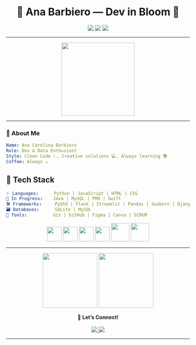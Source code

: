 <h1 align="center">🌸 Ana Barbiero — Dev in Bloom 🌸</h1>

<p align="center">
  <img src="https://img.shields.io/badge/Status-In%20constant%20evolution-ff69b4?style=for-the-badge" />
  <img src="https://img.shields.io/badge/Focus-Python%20%7C%20Data%20%7C%20UX-8A2BE2?style=for-the-badge" />
  <img src="https://img.shields.io/badge/Location-Brazil-009688?style=for-the-badge" />
</p>

---

<div align="center">
  <img src="https://media.giphy.com/media/26AHONQ79FdWZhAI0/giphy.gif" width="200" />
</div>

---

### 🌼 About Me

```yaml
Name: Ana Carolina Barbiero
Role: Dev & Data Enthusiast
Style: Clean Code ✨, Creative solutions 💻, Always learning 📚
Coffee: Always ☕

```

## 🧰 Tech Stack
```yaml
✨ Languages:      Python | JavaScript | HTML | CSS
🚧 In Progress:    Java | MySQL | PMO | Swift
🛠️ Frameworks:     PyQt6 | Flask | Streamlit | Pandas | Seaborn | Django
🗃️ Databases:      SQLite | MySQL
🎨 Tools:          Git | GitHub | Figma | Canva | SCRUM
```

<div align="center"> <img src="https://cdn.jsdelivr.net/gh/devicons/devicon/icons/python/python-original.svg" height="40"/> <img src="https://cdn.jsdelivr.net/gh/devicons/devicon/icons/javascript/javascript-original.svg" height="40"/> <img src="https://cdn.jsdelivr.net/gh/devicons/devicon/icons/html5/html5-original.svg" height="40"/> <img src="https://cdn.jsdelivr.net/gh/devicons/devicon/icons/css3/css3-original.svg" height="40"/> <img src="https://cdn.jsdelivr.net/gh/devicons/devicon/icons/mysql/mysql-original.svg" height="50"/> <img src="https://cdn.jsdelivr.net/gh/devicons/devicon/icons/sqlite/sqlite-original.svg" height="50"/> </div>

---

<div align="center">
  <img src="https://github-readme-stats.vercel.app/api?username=Barbiero-Ana&show_icons=true&theme=tokyonight&hide_border=true" height="150"/>
  <img src="https://github-readme-stats.vercel.app/api/top-langs/?username=Barbiero-Ana&layout=compact&theme=tokyonight&hide_border=true" height="150"/>
</div>

<p align="center">
  🌈 <strong>Let’s Connect!</strong><br><br>
  <a href="https://www.linkedin.com/in/anabarbiero/">
    <img src="https://img.shields.io/badge/LinkedIn-Ana%20Barbiero-0A66C2?style=for-the-badge&logo=linkedin&logoColor=white"/>
  </a>
  <a href="mailto:anacarolinabarbiero@gmail.com">
    <img src="https://img.shields.io/badge/Gmail-anacarolinabarbiero%40gmail.com-D14836?style=for-the-badge&logo=gmail&logoColor=white"/>
  </a>
</p>

---


